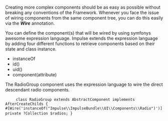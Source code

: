 Creating more complex components should be as easy as possible without breaking any conventions of the Framework. Whenever you face the issue of wiring components from the same component tree, you can do this easily via the **_Wire_** annotation. 

You can define the component(s) that will be wired by using symfonys awesome expression language. Impulse extends the expression language by adding four different functions to retrieve components based on their state and class instance.

- instanceOf
- id()
- uid()
- component(attribute)

The RadioGroup component uses the expression language to wire the direct descendant radio components.  

<div class="code-header">
	<div class="container-fluid">
		<div class="row">
          <div class="button red"></div>
          <div class="button yellow"></div>
          <div class="button green"></div>
        </div>
    </div>
</div>
<pre class="code-white line-numbers language-markup">
	<code class="imp-code language-markup"><?php
namespace Impulse\ImpulseBundle\UI\Components;
use Impulse\ImpulseBundle\Annotations\Wire;
use Impulse\ImpulseBundle\Components\AfterCreateChilds;
use Impulse\ImpulseBundle\Events\Events;
use Tightenco\Collect\Support\Collection;

class RadioGroup extends AbstractComponent implements AfterCreateChilds
{
	#[Wire('instanceOf("Impulse\\\\ImpulseBundle\\\\UI\\\\Components\\\\Radio")')]
    private ?Collection $radios;
}</code>
</pre>